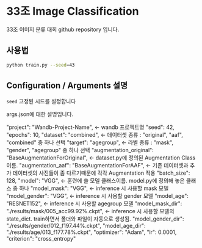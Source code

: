 # 33조 Image Classification
33조 이미지 분류 대회 github repository 입니다.

## 사용법
```bash
python train.py --seed=43
```

## Configuration / Arguments 설명

`seed` 고정된 시드를 설정합니다

args.json에 대한 설명입니다.

"project": "Wandb-Project-Name", <- wandb 프로젝트명
"seed": 42,                     
"epochs": 10,
"dataset": "combined",           <- 데이터셋 종류 : "original", "aaf", "combined" 중 하나 선택
"target": "agegroup",            <- 라벨 종류 : "mask", "gender", "agegroup" 중 하나 선택
"augmentation_original": "BaseAugmentationForOriginal",      <- dataset.py에 정의된 Augmentation Class 이름. 
"augmentation_aaf": "BaseAugmentationForAAF",                <- 기존 데이터셋과 추가 데이터셋의 사진들이 좀 다르기때문에 각각 Augmentation 적용
"batch_size": 128,
"model": "VGG",                  <- 훈련에 쓸 모델 클래스이름. model.py에 정의해 놓은 클래스 중 하나
"model_mask": "VGG",             <- inference 시 사용할 mask 모델
"model_gender": "VGG",           <- inference 시 사용할 gender 모델
"model_age": "RESNET152",        <- inference 시 사용할 agegroup 모델
"model_mask_dir": "./results/mask/005_acc99.92%.ckpt",     <- inference 시 사용할 모델의 state_dict. train하면서 폴더와 파일이 자동으로 생성됨.
"model_gender_dir": "./results/gender/012_f197.44%.ckpt",
"model_age_dir": "./results/age/013_f177.78%.ckpt",
"optimizer": "Adam",
"lr": 0.0001,
"criterion": "cross_entropy"

